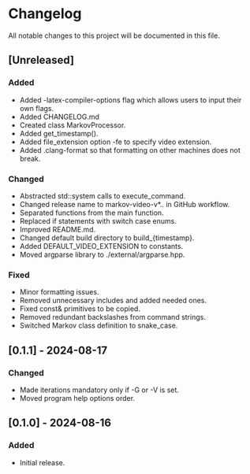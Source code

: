 # Changelog

All notable changes to this project will be documented in this file.

## [Unreleased]

### Added

- Added -latex-compiler-options flag which allows users to input their own flags.
- Added CHANGELOG.md
- Created class MarkovProcessor.
- Added get_timestamp().
- Added file_extension option -fe to specify video extension.
- Added .clang-format so that formatting on other machines does not break.

### Changed

- Abstracted std::system calls to execute_command.
- Changed release name to markov-video-v*.*.* in GitHub workflow. 
- Separated functions from the main function.
- Replaced if statements with switch case enums.
- Improved README.md.
- Changed default build directory to build_{timestamp}.
- Added DEFAULT_VIDEO_EXTENSION to constants. 
- Moved argparse library to ./external/argparse.hpp.

### Fixed

- Minor formatting issues.
- Removed unnecessary includes and added needed ones.
- Fixed const& primitives to be copied.
- Removed redundant backslashes from command strings.
- Switched Markov class definition to snake_case.

## [0.1.1] - 2024-08-17

### Changed

- Made iterations mandatory only if -G or -V is set.
- Moved program help options order.

## [0.1.0] - 2024-08-16

### Added

- Initial release.
